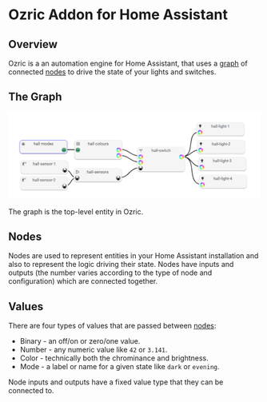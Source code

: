 # Ozric Addon for Home Assistant

## Overview

Ozric is a an automation engine for Home Assistant, that uses a [graph](#graph) of connected 
[nodes](#nodes) to drive the state of your lights and switches.


## <a name="graph" /> The Graph

![a picture of an Ozric graph](docs/graph.png "Ozric Graph")

The graph is the top-level entity in Ozric.

## <a name="nodes" /> Nodes

Nodes are used to represent entities in your Home Assistant installation and also to represent 
the logic driving their state. Nodes have inputs and outputs (the number varies according to the
type of node and configuration) which are connected together.   

## <a name="values" /> Values

There are four types of values that are passed between [nodes](#nodes):
* Binary - an off/on or zero/one value.
* Number - any numeric value like `42` or `3.141`.
* Color - technically both the chrominance and brightness.
* Mode - a label or name for a given state like `dark` or `evening`. 

Node inputs and outputs have a fixed value type that they can be connected to.